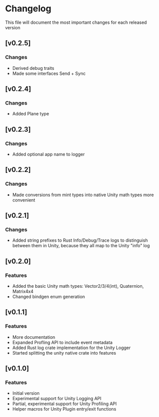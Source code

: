 # Changelog

This file will document the most important changes for each released version

## [v0.2.5]

### Changes

- Derived debug traits
- Made some interfaces Send + Sync

## [v0.2.4]

### Changes

- Added Plane type

## [v0.2.3]

### Changes

- Added optional app name to logger

## [v0.2.2]

### Changes

- Made conversions from mint types into native Unity math types more convenient

## [v0.2.1]

### Changes

- Added string prefixes to Rust Info/Debug/Trace logs to distinguish between them in Unity, because they all map to the Unity "info" log

## [v0.2.0]

### Features
- Added the basic Unity math types: Vector2/3/4(int), Quaternion, Matrix4x4
- Changed bindgen enum generation

## [v0.1.1]

### Features
- More documentation
- Expanded Profling API to include event metadata
- Added Rust log crate implementation for the Unity Logger
- Started splitting the unity native crate into features

## [v0.1.0]

### Features
- Initial version
- Experimental support for Unity Logging API
- Partial, experimental support for Unity Profiling API
- Helper macros for Unity Plugin entry/exit functions
